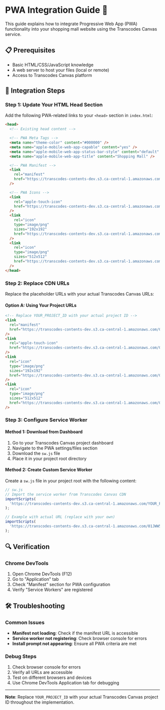 # PWA Integration Guide 🚀

This guide explains how to integrate Progressive Web App (PWA) functionality into your shopping mall website using the Transcodes Canvas service.

## 📋 Prerequisites

- Basic HTML/CSS/JavaScript knowledge
- A web server to host your files (local or remote)
- Access to Transcodes Canvas platform

## 🔧 Integration Steps

### Step 1: Update Your HTML Head Section

Add the following PWA-related links to your `<head>` section in `index.html`:

```html
<head>
  <!-- Existing head content -->

  <!-- PWA Meta Tags -->
  <meta name="theme-color" content="#000000" />
  <meta name="apple-mobile-web-app-capable" content="yes" />
  <meta name="apple-mobile-web-app-status-bar-style" content="default" />
  <meta name="apple-mobile-web-app-title" content="Shopping Mall" />

  <!-- PWA Manifest -->
  <link
    rel="manifest"
    href="https://transcodes-contents-dev.s3.ca-central-1.amazonaws.com/YOUR_PROJECT_ID/manifest.json"
  />

  <!-- PWA Icons -->
  <link
    rel="apple-touch-icon"
    href="https://transcodes-contents-dev.s3.ca-central-1.amazonaws.com/YOUR_PROJECT_ID/icon-192x192.png"
  />
  <link
    rel="icon"
    type="image/png"
    sizes="192x192"
    href="https://transcodes-contents-dev.s3.ca-central-1.amazonaws.com/YOUR_PROJECT_ID/icon-192x192.png"
  />
  <link
    rel="icon"
    type="image/png"
    sizes="512x512"
    href="https://transcodes-contents-dev.s3.ca-central-1.amazonaws.com/YOUR_PROJECT_ID/icon-512x512.png"
  />
</head>
```

### Step 2: Replace CDN URLs

Replace the placeholder URLs with your actual Transcodes Canvas URLs:

#### Option A: Using Your Project URLs

```html
<!-- Replace YOUR_PROJECT_ID with your actual project ID -->
<link
  rel="manifest"
  href="https://transcodes-contents-dev.s3.ca-central-1.amazonaws.com/01JWW55QK8Z4MFK9S0RG6527C6/manifest.json"
/>
<link
  rel="apple-touch-icon"
  href="https://transcodes-contents-dev.s3.ca-central-1.amazonaws.com/01JWW55QK8Z4MFK9S0RG6527C6/icon-192x192.png"
/>
<link
  rel="icon"
  type="image/png"
  sizes="192x192"
  href="https://transcodes-contents-dev.s3.ca-central-1.amazonaws.com/01JWW55QK8Z4MFK9S0RG6527C6/icon-192x192.png"
/>
<link
  rel="icon"
  type="image/png"
  sizes="512x512"
  href="https://transcodes-contents-dev.s3.ca-central-1.amazonaws.com/01JWW55QK8Z4MFK9S0RG6527C6/icon-512x512.png"
/>
```

### Step 3: Configure Service Worker

#### Method 1: Download from Dashboard

1. Go to your Transcodes Canvas project dashboard
2. Navigate to the PWA settings/files section
3. Download the `sw.js` file
4. Place it in your project root directory

#### Method 2: Create Custom Service Worker

Create a `sw.js` file in your project root with the following content:

```javascript
// sw.js
// Import the service worker from Transcodes Canvas CDN
importScripts(
  'https://transcodes-contents-dev.s3.ca-central-1.amazonaws.com/YOUR_PROJECT_ID/serviceworker.js'
);

// Example with actual URL (replace with your own)
importScripts(
  'https://transcodes-contents-dev.s3.ca-central-1.amazonaws.com/01JWW55QK8Z4MFK9S0RG6527C6/serviceworker.js'
);
```

## 🔍 Verification

### Chrome DevTools

1. Open Chrome DevTools (F12)
2. Go to "Application" tab
3. Check "Manifest" section for PWA configuration
4. Verify "Service Workers" are registered

## 🛠️ Troubleshooting

### Common Issues

- **Manifest not loading**: Check if the manifest URL is accessible
- **Service worker not registering**: Check browser console for errors
- **Install prompt not appearing**: Ensure all PWA criteria are met

### Debug Steps

1. Check browser console for errors
2. Verify all URLs are accessible
3. Test on different browsers and devices
4. Use Chrome DevTools Application tab for debugging

---

**Note**: Replace `YOUR_PROJECT_ID` with your actual Transcodes Canvas project ID throughout the implementation.
